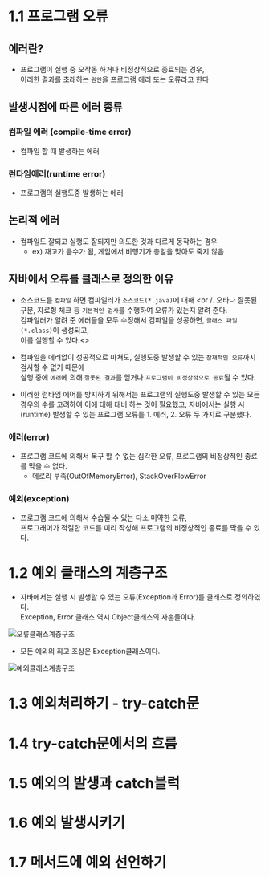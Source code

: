 # 1.1 프로그램 오류

## 에러란?
- 프로그램이 실행 중 오작동 하거나 비정상적으로 종료되는 경우, <br />
이러한 결과를 초래하는 `원인`을 프로그램 에러 또는 오류라고 한다 

## 발생시점에 따른 에러 종류
### 컴파일 에러 (compile-time error)
- 컴파일 할 때 발생하는 에러

### 런타임에러(runtime error)
- 프로그램의 실행도중 발생하는 에러 

## 논리적 에러
- 컴파일도 잘되고 실행도 잘되지만 의도한 것과 다르게 동작하는 경우 <br />
    - ex) 재고가 음수가 됨, 게임에서 비행기가 총알을 맞아도 죽지 않음
    

## 자바에서 오류를 클래스로 정의한 이유

- 소스코드를 `컴파일` 하면 컴파일러가 `소스코드(*.java)`에 대해  <br /.
오타나 잘못된 구문, 자료형 체크 등 `기본적인 검사`를 수행하여 오류가 있는지 알려 준다. <br />
컴파일러가 알려 준 에러들을 모두 수정해서 컴파일을 성공하면, `클래스 파일(*.class)`이 생성되고, <br />
이를 실행할 수 있다.<>

- 컴파일을 에러없이 성공적으로 마쳐도, 실행도중 발생할 수 있는 `잠재적인 오류`까지 검사할 수 없기 때문에 <br />
실행 중에 `에러`에 의해 `잘못된 결과`를 얻거나 `프로그램이 비정상적으로 종료`될 수 있다. <br />

-  이러한 런타임 에어를 방지하기 위해서는 프로그램의 실행도중 발생할 수 있는 모든 경우의 수를 고려하여 이에 대해 대비 하는 것이 필요했고,
자바에서는 실행 시 (runtime) 발생할 수 있는 프로그램 오류를 1. 에러, 2. 오류 두 가지로 구분했다. 

### 에러(error)
- 프로그램 코드에 의해서 복구 할 수 없는 심각한 오류, 프로그램의 비정상적인 종료를 막을 수 없다. 
    - 메로리 부족(OutOfMemoryError), StackOverFlowError

### 예외(exception)
- 프로그램 코드에 의해서 수습될 수 있는 다소 미약한 오류, <br />
프로그래머가 적절한 코드를 미리 작성해 프로그램의 비정상적인 종료를 막을 수 있다.

# 1.2 예외 클래스의 계층구조
- 자바에서는 실행 시 발생할 수 있는 오류(Exception과 Error)를 클래스로 정의하였다. <br />
Exception, Error 클래스 역시 Object클래스의 자손들이다. 

![오류클래스계층구조](https://user-images.githubusercontent.com/40673012/91649107-29cf9a80-eaab-11ea-873c-9fbb166e3c0b.jpg)

- 모든 예외의 최고 조상은 Exception클래스이다.

![예외클래스계층구조](https://user-images.githubusercontent.com/40673012/91649112-3e139780-eaab-11ea-823f-c2c8d56aec6a.jpg)


# 1.3 예외처리하기 - try-catch문 

# 1.4 try-catch문에서의 흐름

# 1.5 예외의 발생과 catch블럭

# 1.6 예외 발생시키기

# 1.7 메서드에 예외 선언하기


